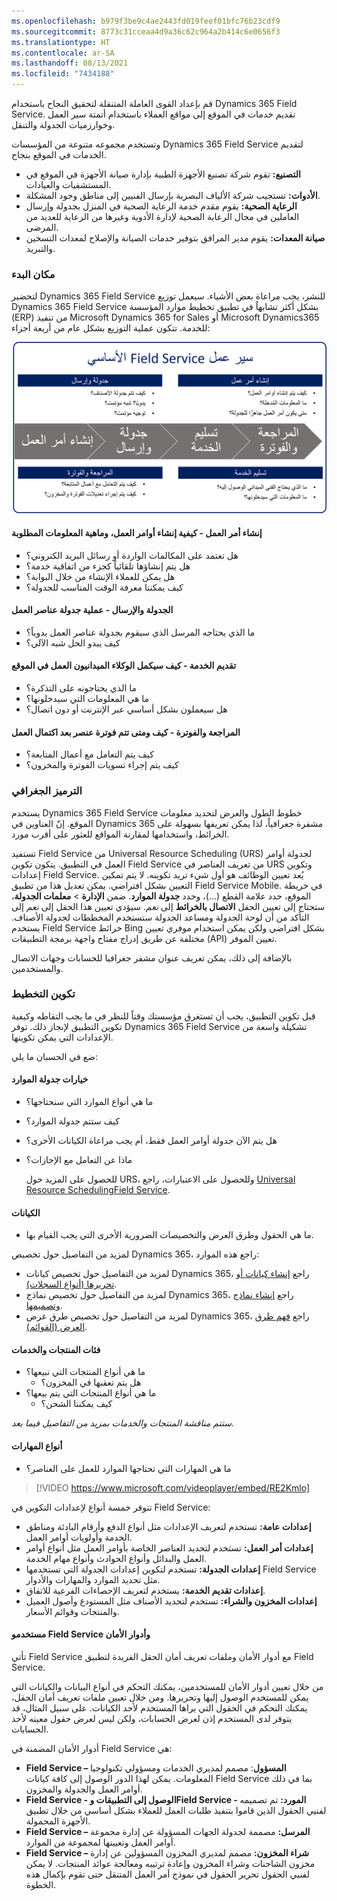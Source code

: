```yaml
---
ms.openlocfilehash: b979f3be9c4ae2443fd019feef01bfc76b23cdf9
ms.sourcegitcommit: 8773c31cceaa4d9a36c62c964a2b414c6e0656f3
ms.translationtype: HT
ms.contentlocale: ar-SA
ms.lasthandoff: 08/13/2021
ms.locfileid: "7434188"
---
```

قم بإعداد القوى العاملة المتنقلة لتحقيق النجاح باستخدام Dynamics 365 Field Service. تقديم خدمات في الموقع إلى مواقع العملاء باستخدام أتمتة سير العمل وخوارزميات الجدولة والتنقل.

وتستخدم مجموعه متنوعة من المؤسسات Dynamics 365 Field Service لتقديم الخدمات في الموقع بنجاح.

- **التصنيع:** تقوم شركة تصنيع الأجهزة الطبية بإدارة صيانة الأجهزة في الموقع في المستشفيات والعيادات.
- **الأدوات:** تستجيب شركة الألياف البصرية بإرسال الفنيين إلى مناطق وجود المشكلة.
- **الرعاية الصحية:** يقوم مقدم خدمة الرعاية الصحية في المنزل بجدولة وإرسال العاملين في مجال الرعاية الصحية لإدارة الأدوية وغيرها من الرعاية للعديد من المرضى.
- **صيانة المعدات:** يقوم مدير المرافق بتوفير خدمات الصيانة والإصلاح لمعدات التسخين والتبريد.

### <a name="where-to-begin"></a>مكان البدء

لتحضير Dynamics 365 Field Service للنشر، يجب مراعاة بعض الأشياء.
سيعمل توزيع Dynamics 365 Field Service بشكل أكثر تشابهاً في تطبيق تخطيط موارد المؤسسة (ERP) من تنفيذ Microsoft Dynamics 365 for Sales أو Microsoft Dynamics365 للخدمة. تتكون عملية التوزيع بشكل عام من أربعة أجزاء:

![رسم تخطيطي لتدفق Field Service الأساسية مع إنشاء أمر العمل والجدول والإرسال وتسليم الخدمة والمراجعة والفاتورة.](../media/FS-Unit1-1.png)

#### <a name="work-order-generation---how-work-orders-will-be-generated-and-what-info-is-needed"></a>إنشاء أمر العمل - كيفية إنشاء أوامر العمل، وماهية المعلومات المطلوبة
   - هل تعتمد على المكالمات الواردة أو رسائل البريد الكتروني؟
   - هل يتم إنشاؤها تلقائياً كجزء من اتفاقية خدمة؟
   - هل يمكن للعملاء الإنشاء من خلال البوابة؟
   - كيف يمكننا معرفة الوقت المناسب للجدولة؟

#### <a name="scheduling-and-dispatching---the-process-for-scheduling-work-items"></a>الجدولة والإرسال - عملية جدولة عناصر العمل
   - ما الذي يحتاجه المرسل الذي سيقوم بجدولة عناصر العمل يدوياً؟
   - كيف يبدو الحل شبه الآلي؟

#### <a name="service-delivery---how-field-agents-will-complete-the-work-onsite"></a>تقديم الخدمة - كيف سيكمل الوكلاء الميدانيون العمل في الموقع
   - ما الذي يحتاجونه على التذكرة؟
   - ما هي المعلومات التي سيدخلونها؟
   - هل سيعملون بشكل أساسي عبر الإنترنت أو دون اتصال؟

#### <a name="review-and-billing----how-and-when-an-item-is-billed-after-the-work-is-completed"></a>المراجعة والفوترة - كيف ومتى تتم فوترة عنصر بعد اكتمال العمل
   - كيف يتم التعامل مع أعمال المتابعة؟
   - كيف يتم إجراء تسويات الفوترة والمخزون؟

### <a name="geocoding"></a>الترميز الجغرافي

يستخدم Dynamics 365 Field Service خطوط الطول والعرض لتحديد معلومات الموقع. إنّ العناوين في Dynamics 365 مشفرة جغرافياً، لذا يمكن تعريفها بسهولة على الخرائط، واستخدامها لمقارنة المواقع للعثور على أقرب مورد.

تستفيد Field Service من Universal Resource Scheduling ‏(URS) لجدولة أوامر العمل في التطبيق. يتكون تكوين Field Service من تعريف العناصر في URS وتكوين إعدادات Field Service. يُعد تعيين الوظائف هو أول شيء تريد تكوينه. لا يتم تمكين التعيين بشكل افتراضي. يمكن تعديل هذا من تطبيق Field Service Mobile. في خريطة الموقع، حدد علامة القطع (...)، وحدد **جدولة الموارد**. ضمن **الإدارة** > **معلمات الجدولة**، ستحتاج إلى تعيين الحقل **الاتصال بالخرائط** إلى *نعم*. سيؤدي تعيين هذا الحقل إلى *نعم* إلى التأكد من أن لوحة الجدولة ومساعد الجدولة ستستخدم المخططات لجدولة الأصناف. يستخدم Field Service خرائط Bing بشكل افتراضي ولكن يمكن استخدام موفري تعيين مختلفة عن طريق إدراج مفتاح واجهة برمجة التطبيقات (API) تعيين الموفر.

بالإضافة إلى ذلك، يمكن تعريف عنوان مشفر جغرافيا للحسابات وجهات الاتصال والمستخدمين.

### <a name="planning-configuration"></a>تكوين التخطيط

قبل تكوين التطبيق، يجب أن تستغرق مؤسستك وقتاً للنظر في ما يجب التقاطه وكيفية تكوين التطبيق لإنجاز ذلك. توفر Dynamics 365 Field Service تشكيلة واسعة من الإعدادات التي يمكن تكوينها.

ضع في الحسبان ما يلي:

#### <a name="resource-scheduling-options"></a>خيارات جدولة الموارد

- ما هي أنواع الموارد التي سنحتاجها؟
- كيف ستتم جدولة الموارد؟
- هل يتم الآن جدولة أوامر العمل فقط، أم يجب مراعاة الكيانات الأخرى؟
- ماذا عن التعامل مع الإجازات؟

   للحصول على المزيد حول URS، وللحصول على الاعتبارات، راجع [Universal Resource SchedulingField Service](/dynamics365/customer-engagement/field-service/universal-resource-scheduling-for-field-service).

#### <a name="entities"></a>الكيانات

- ما هي الحقول وطرق العرض والتخصيصات الضرورية الأخرى التي يجب القيام بها.

لمزيد من التفاصيل حول تخصيص Dynamics 365، راجع هذه الموارد:

- لمزيد من التفاصيل حول تخصيص كيانات Dynamics 365، راجع [إنشاء كيانات أو تحريرها (أنواع السجلات)](/dynamics365/customer-engagement/customize/create-edit-entities).
- لمزيد من التفاصيل حول تخصيص نماذج Dynamics 365، راجع [إنشاء نماذج وتصميمها](/dynamics365/customer-engagement/customize/create-design-forms).
- لمزيد من التفاصيل حول تخصيص طرق عرض Dynamics 365، راجع [فهم طرق العرض (القوائم)](/dynamics365/customer-engagement/customize/create-edit-views).

#### <a name="product-and-service-categories"></a>فئات المنتجات والخدمات

- ما هي أنواع المنتجات التي نبيعها؟
   - هل يتم تعقبها في المخزون؟
- ما هي أنواع المنتجات التي يتم بيعها؟
   - كيف يمكننا الشحن؟

*ستتم مناقشة المنتجات والخدمات بمزيد من التفاصيل فيما بعد.*

#### <a name="skill-types"></a>أنواع المهارات
   - ما هي المهارات التي تحتاجها الموارد للعمل على العناصر؟

> [!VIDEO https://www.microsoft.com/videoplayer/embed/RE2Kmlo]

تتوفر خمسة أنواع لإعدادات التكوين في Field Service:

- **إعدادات عامة:** تستخدم لتعريف الإعدادات مثل أنواع الدفع وأرقام البادئة ومناطق الخدمة وأولويات أوامر العمل.
- **إعدادات أمر العمل:** تستخدم لتحديد العناصر الخاصة بأوامر العمل مثل أنواع أوامر العمل والبدائل وأنواع الحوادث وأنواع مهام الخدمة.
- **إعدادات الجدولة:** تستخدم لتكوين إعدادات الجدولة التي تستخدمها Field Service مثل تحديد الموارد والمهارات والأدوار.
- **إعدادات تقديم الخدمة:** يستخدم لتعريف الإحصاءات الفرعية للاتفاق.
- **إعدادات المخزون والشراء:** تستخدم لتحديد الأصناف مثل المستودع وأصول العميل والمنتجات وقوائم الأسعار.

#### <a name="field-service-users-and-security-roles"></a>مستخدمو Field Service وأدوار الأمان

تأتي Field Service مع أدوار الأمان وملفات تعريف أمان الحقل الفريدة لتطبيق Field Service.

من خلال تعيين أدوار الأمان للمستخدمين، يمكنك التحكم في أنواع البيانات والكيانات التي يمكن للمستخدم الوصول إليها وتحريرها. ومن خلال تعيين ملفات تعريف أمان الحقل، يمكنك التحكم في الحقول التي يراها المستخدم لأحد الكيانات. على سبيل المثال، قد يتوفر لدى المستخدم إذن لعرض الحسابات، ولكن ليس لعرض حقول معينه لأحد الحسابات.

أدوار الأمان المضمنة في Field Service هي:

- **Field Service – المسؤول**: مصمم لمديري الخدمات ومسؤولي تكنولوجيا المعلومات. يمكن لهذا الدور الوصول إلى كافة كيانات Field Service بما في ذلك أوامر العمل والجدولة والمخزون.
- **‎Field Service - الوصول إلى التطبيقات و‎Field Service - المورد:** تم تصميمه لفنيي الحقول الذين قاموا بتنفيذ طلبات العمل للعملاء بشكل أساسي من خلال تطبيق الأجهزة المحمولة.
- **‎Field Service – المرسل:** مصممة لجدولة الجهات المسؤولة عن إدارة مجموعة أوامر العمل وتعيينها لمجموعة من الموارد.
- **Field Service – شراء المخزون:** مصمم لمديري المخزون المسؤولين عن إدارة مخزون الشاحنات وشراء المخزون وإعادة ترتيبه ومعالجة عوائد المنتجات. لا يمكن لفنيي الحقول تحرير الحقول في نموذج أمر العمل المتنقل حتى تقوم بإكمال هذه الخطوة.
